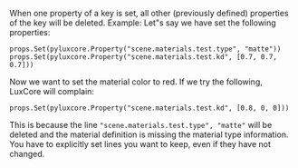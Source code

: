 When one property of a key is set, all other (previously defined) properties of the key will be deleted.
Example:
Let"s say we have set the following properties:
```
props.Set(pyluxcore.Property("scene.materials.test.type", "matte"))
props.Set(pyluxcore.Property("scene.materials.test.kd", [0.7, 0.7, 0.7]))
```
Now we want to set the material color to red. If we try the following, LuxCore will complain:
```
props.Set(pyluxcore.Property("scene.materials.test.kd", [0.8, 0, 0]))
```
This is because the line `"scene.materials.test.type", "matte"` will be deleted and the material definition is missing the material type information.
You have to explicitly set lines you want to keep, even if they have not changed.